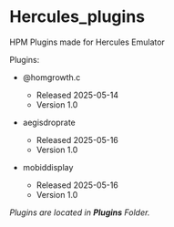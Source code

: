 # Hercules_plugins
HPM Plugins made for Hercules Emulator

Plugins:
- @homgrowth.c
    - Released 2025-05-14
    - Version 1.0

- aegisdroprate
    - Released 2025-05-16
    - Version 1.0
 
- mobiddisplay
    - Released 2025-05-16
    - Version 1.0

_Plugins are located in **Plugins** Folder._
